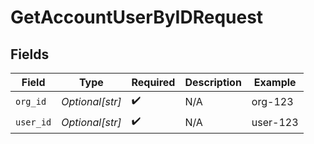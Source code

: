 # GetAccountUserByIDRequest


## Fields

| Field              | Type               | Required           | Description        | Example            |
| ------------------ | ------------------ | ------------------ | ------------------ | ------------------ |
| `org_id`           | *Optional[str]*    | :heavy_check_mark: | N/A                | org-123            |
| `user_id`          | *Optional[str]*    | :heavy_check_mark: | N/A                | user-123           |